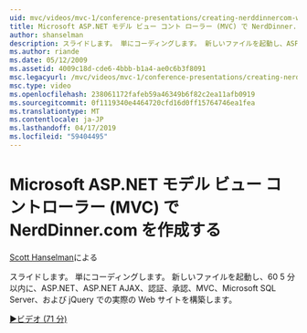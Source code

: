```yaml
---
uid: mvc/videos/mvc-1/conference-presentations/creating-nerddinnercom-with-microsoft-aspnet-model-view-controller-mvc
title: Microsoft ASP.NET モデル ビュー コント ローラー (MVC) で NerdDinner.com を作成する |Microsoft Docs
author: shanselman
description: スライドします。 単にコーディングします。 新しいファイルを起動し、ASP.NET、ASP.NET AJAX、認証、承認、MVC、Microsoft SQL Server で実際の Web サイトを構築し、.
ms.author: riande
ms.date: 05/12/2009
ms.assetid: 4009c18d-cde6-4bbb-b1a4-ae0c6b3f8091
msc.legacyurl: /mvc/videos/mvc-1/conference-presentations/creating-nerddinnercom-with-microsoft-aspnet-model-view-controller-mvc
msc.type: video
ms.openlocfilehash: 238061172fafeb59a46349b6f82c2ea11afb0919
ms.sourcegitcommit: 0f1119340e4464720cfd16d0ff15764746ea1fea
ms.translationtype: MT
ms.contentlocale: ja-JP
ms.lasthandoff: 04/17/2019
ms.locfileid: "59404495"
---
```

# <a name="creating-nerddinnercom-with-microsoft-aspnet-model-view-controller-mvc"></a>Microsoft ASP.NET モデル ビュー コントローラー (MVC) で NerdDinner.com を作成する

[Scott Hanselman](https://github.com/shanselman)による

スライドします。 単にコーディングします。 新しいファイルを起動し、60 5 分以内に、ASP.NET、ASP.NET AJAX、認証、承認、MVC、Microsoft SQL Server、および jQuery での実際の Web サイトを構築します。

[&#9654;ビデオ (71 分)](https://channel9.msdn.com/Blogs/ASP-NET-Site-Videos/creating-nerddinnercom-with-microsoft-aspnet-model-view-controller-mvc)
